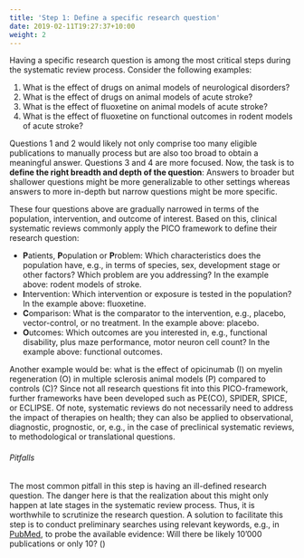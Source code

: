 ```yaml
---
title: 'Step 1: Define a specific research question'
date: 2019-02-11T19:27:37+10:00
weight: 2
---
```


Having a specific research question is among the most critical steps during the systematic review process. Consider the following examples:

1. What is the effect of drugs on animal models of neurological disorders?
2. What is the effect of drugs on animal models of acute stroke?
3. What is the effect of fluoxetine on animal models of acute stroke?
4. What is the effect of fluoxetine on functional outcomes in rodent models of acute stroke?

Questions 1 and 2 would likely not only comprise too many eligible publications to manually process but are also too broad to obtain a meaningful answer. Questions 3 and 4 are more focused. Now, the task is to **define the right breadth and depth of the question**: Answers to broader but shallower questions might be more generalizable to other settings whereas answers to more in-depth but narrow questions might be more specific.

These four questions above are gradually narrowed in terms of the population, intervention, and outcome of interest. Based on this, clinical systematic reviews commonly apply the PICO framework to define their research question:

* **P**atients, **P**opulation or **P**roblem: Which characteristics does the population have, e.g., in terms of species, sex, development stage or other factors? Which problem are you addressing? In the example above: rodent models of stroke.
* **I**ntervention: Which intervention or exposure is tested in the population? In the example above: fluoxetine.
* **C**omparison: What is the comparator to the intervention, e.g., placebo, vector-control, or no treatment. In the example above: placebo.
* **O**utcomes: Which outcomes are you interested in, e.g., functional disability, plus maze performance, motor neuron cell count? In the example above: functional outcomes.

Another example would be: what is the effect of opicinumab (I) on myelin regeneration (O) in multiple sclerosis animal models (P) compared to controls (C)? Since not all research questions fit into this PICO-framework, further frameworks have been developed such as PE(CO), SPIDER, SPICE, or ECLIPSE. Of note, systematic reviews do not necessarily need to address the impact of therapies on health; they can also be applied to observational, diagnostic, prognostic, or, e.g., in the case of preclinical systematic reviews, to methodological or translational questions.

###### Pitfalls
The most common pitfall in this step is having an ill-defined research question. The danger here is that the realization about this might only happen at late stages in the systematic review process. Thus, it is worthwhile to scrutinize the research question. A solution to facilitate this step is to conduct preliminary searches using relevant keywords, e.g., in [PubMed](https://pubmed.ncbi.nlm.nih.gov/help/#how-do-i-search-pubmed), to probe the available evidence: Will there be likely 10’000 publications or only 10? ()

